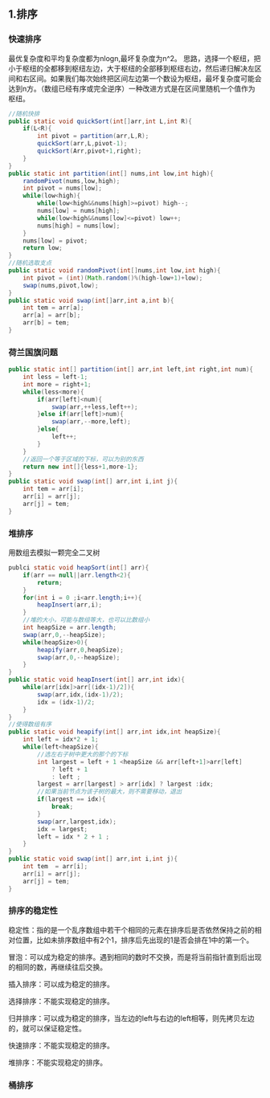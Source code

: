 ## 1.排序

### 快速排序

最优复杂度和平均复杂度都为nlogn,最坏复杂度为n^2。 思路，选择一个枢纽，把小于枢纽的全都移到枢纽左边，大于枢纽的全部移到枢纽右边，然后递归解决左区间和右区间。如果我们每次始终把区间左边第一个数设为枢纽，最坏复杂度可能会达到n方。（数组已经有序或完全逆序）一种改进方式是在区间里随机一个值作为枢纽。

``` java
//随机快排
public static void quickSort(int[]arr,int L,int R){
    if(L<R){
        int pivot = partition(arr,L,R);
        quickSort(arr,L,pivot-1);
        quickSort(Arr,pivot+1,right);
    }
}
public static int partition(int[] nums,int low,int high){
    randomPivot(nums,low,high);
    int pivot = nums[low];
    while(low<high){
        while(low<high&&nums[high]>=pivot) high--;
        nums[low] = nums[high];
        while(low<high&&nums[low]<=pivot) low++;
        nums[high] = nums[low];
    }
    nums[low] = pivot;
    return low;
}
//随机选取支点
public static void randomPivot(int[]nums,int low,int high){
    int pivot = (int)(Math.random()%(high-low+1)+low);
    swap(nums,pivot,low);
}
public static void swap(int[]arr,int a,int b){
    int tem = arr[a];
    arr[a] = arr[b];
    arr[b] = tem;
}
```



### 荷兰国旗问题

```java
public static int[] partition(int[] arr,int left,int right,int num){
    int less = left-1;
    int more = right+1;
    while(less<more){
        if(arr[left]<num){
            swap(arr,++less,left++);
        }else if(arr[left]>num){
            swap(arr,--more,left);
        }else{
            left++;
        }
    }
    //返回一个等于区域的下标，可以为别的东西
    return new int[]{less+1,more-1};
}
public static void swap(int[] arr,int i,int j){
    int tem = arr[i];
    arr[i] = arr[j];
    arr[j] = tem;
}
```



### 堆排序

用数组去模拟一颗完全二叉树

```java
publci static void heapSort(int[] arr){
    if(arr == null||arr.length<2){
        return;
    }
    for(int i = 0 ;i<arr.length;i++){
        heapInsert(arr,i);
    }
    //堆的大小，可能与数组等大，也可以比数组小
    int heapSize = arr.length;
    swap(arr,0,--heapSize);
    while(heapSize>0){
        heapify(arr,0,heapSize);
        swap(arr,0,--heapSize);
    }
}
public static void heapInsert(int[] arr,int idx){
    while(arr[idx]>arr[(idx-1)/2]){
        swap(arr,idx,(idx-1)/2);
        idx = (idx-1)/2;
    }
}
//使得数组有序
public static void heapify(int[] arr,int idx,int heapSize){
    int left = idx*2 + 1;
    while(left<heapSize){
        //选左右子树中更大的那个的下标
        int largest = left + 1 <heapSize && arr[left+1]>arr[left]
            ? left + 1
            : left ;
        largest = arr[largest] > arr[idx] ? largest :idx;
        //如果当前节点为该子树的最大，则不需要移动，退出
        if(largest == idx){
            break;
        }
        swap(arr,largest,idx);
        idx = largest;
        left = idx * 2 + 1 ;
    }
}
public static void swap(int[] arr,int i,int j){
    int tem  = arr[i];
    arr[i] = arr[j];
    arr[j] = tem;
}
```



### 排序的稳定性

稳定性：指的是一个乱序数组中若干个相同的元素在排序后是否依然保持之前的相对位置，比如未排序数组中有2个1，排序后先出现的1是否会排在1中的第一个。

冒泡：可以成为稳定的排序。遇到相同的数时不交换，而是将当前指针直到后出现的相同的数，再继续往后交换。

插入排序：可以成为稳定的排序。

选择排序：不能实现稳定的排序。

归并排序：可以成为稳定的排序，当左边的left与右边的left相等，则先拷贝左边的，就可以保证稳定性。

快速排序：不能实现稳定的排序。

堆排序：不能实现稳定的排序。



### 桶排序
